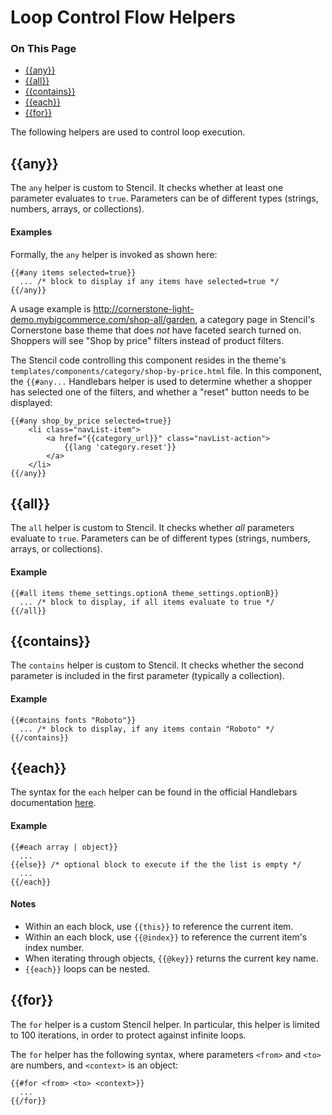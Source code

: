 <h1>Loop Control Flow Helpers</h1>

<div class="otp" id="no-index">
	<h3> On This Page </h3>
	<ul>
    <li><a href="#handlebars_any">{{any}}</a></li>
    <li><a href="#handlebars_all">{{all}}</a></li>
    <li><a href="#handlebars_contains">{{contains}}</a></li>
    <li><a href="#handlebars_each">{{each}}</a></li>
    <li><a href="#handlebars_for">{{for}}</a></li>
	</ul>
</div>

<a href='#handlebars_any' aria-hidden='true' class='block-anchor'  id='handlebars_any'></a>

The following helpers are used to control loop execution.

## {{any}}

The `any` helper is custom to Stencil. It checks whether at least one parameter evaluates to `true`.  Parameters can be of different types (strings, numbers, arrays, or collections).

#### Examples

Formally, the `any` helper is invoked as shown here:

```
{{#any items selected=true}} 
  ... /* block to display if any items have selected=true */
{{/any}}
```

A usage example is http://cornerstone-light-demo.mybigcommerce.com/shop-all/garden, a category page in Stencil's Cornerstone base theme that does _not_ have faceted search turned on. Shoppers will see "Shop by price" filters instead of product filters. 

The Stencil code controlling this component resides in the theme's `templates/components/category/shop-by-price.html` file. In this component, the `{{#any...` Handlebars helper is used to determine whether a shopper has selected one of the filters, and whether a "reset" button needs to be displayed:

```
{{#any shop_by_price selected=true}}
    <li class="navList-item">
        <a href="{{category_url}}" class="navList-action">
            {{lang 'category.reset'}}
        </a>
    </li>
{{/any}}
```



<a href='#handlebars_all' aria-hidden='true' class='block-anchor'  id='handlebars_all'></a>

## {{all}}

The `all` helper is custom to Stencil. It checks whether _all_ parameters evaluate to `true`. Parameters can be of different types (strings, numbers, arrays, or collections).

#### Example

```
{{#all items theme_settings.optionA theme_settings.optionB}}
  ... /* block to display, if all items evaluate to true */
{{/all}}
```



<a href='#handlebars_contains' aria-hidden='true' class='block-anchor'  id='handlebars_contains'></a>

## {{contains}}

The `contains` helper is custom to Stencil. It checks whether the second parameter is included in the first parameter (typically a collection).

#### Example

```
{{#contains fonts "Roboto"}}
  ... /* block to display, if any items contain "Roboto" */
{{/contains}}
```



<a href='#handlebars_each' aria-hidden='true' class='block-anchor'  id='handlebars_each'></a>

## {{each}}

The syntax for the `each` helper can be found in the official Handlebars documentation [here](http://handlebarsjs.com/builtin_helpers.html).

#### Example

```
{{#each array | object}}
  ...
{{else}} /* optional block to execute if the the list is empty */
  ...
{{/each}}
```

#### Notes

- Within an each block, use `{{this}}` to reference the current item.
- Within an each block, use `{{@index}}` to reference the current item's index number.
- When iterating through objects, `{{@key}}` returns the current key name.
- `{{each}}` loops can be nested.



<a href='#handlebars_for' aria-hidden='true' class='block-anchor'  id='handlebars_for'></a>

## {{for}}

The `for` helper is a custom Stencil helper. In particular, this helper is limited to 100 iterations, in order to protect against infinite loops. 

The `for` helper has the following syntax, where parameters `<from>` and `<to>` are numbers, and `<context>` is an object:

```
{{#for <from> <to> <context>}}
  ...
{{/for}}
```

